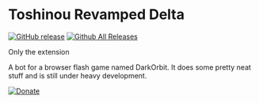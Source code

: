 Toshinou Revamped Delta
==========
[![GitHub release](https://img.shields.io/github/release/dm94/TRD-Extension.svg)](https://github.com/dm94/TRD-Extension/releases)
[![Github All Releases](https://img.shields.io/github/downloads/dm94/TRD-Extension/total.svg)](https://github.com/dm94/TRD-Extension/releases)

Only the extension

A bot for a browser flash game named DarkOrbit.
It does some pretty neat stuff and is still under heavy development.


[![Donate](https://www.paypalobjects.com/en_US/i/btn/btn_donate_LG.gif)](https://paypal.me/dm94dani)<br/>
